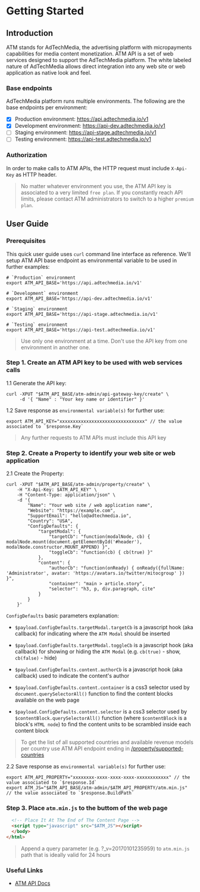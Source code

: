 # Getting Started

## Introduction
ATM stands for AdTechMedia, the advertising platform with micropayments capabilities for media content
monetization. ATM API is a set of web services designed to support the AdTechMedia platform. The
white labeled nature of AdTechMedia allows direct integration into any web site or web application
as native look and feel.

### Base endpoints
AdTechMedia platform runs multiple environments. The following are the base endpoints per environment:

- [x] Production environment: https://api.adtechmedia.io/v1
- [x] Development environment: https://api-dev.adtechmedia.io/v1
- [ ] Staging environment: https://api-stage.adtechmedia.io/v1
- [ ] Testing environment: https://api-test.adtechmedia.io/v1

### Authorization
In order to make calls to ATM APIs, the HTTP request must include `X-Api-Key` as HTTP header.

> No matter whatever environment you use, the ATM API key is associated to a very limited `free plan`.
If you constantly reach API limits, please contact ATM administrators to switch to a higher `premium plan`.

## User Guide

### Prerequisites
This quick user guide uses `curl` command line interface as reference. We'll setup ATM API base endpoint as
environmental variable to be used in further examples:

```shell
# `Production` environment
export ATM_API_BASE='https://api.adtechmedia.io/v1'

# `Development` environment
export ATM_API_BASE='https://api-dev.adtechmedia.io/v1'

# `Staging` environment
export ATM_API_BASE='https://api-stage.adtechmedia.io/v1'

# `Testing` environment
export ATM_API_BASE='https://api-test.adtechmedia.io/v1'
```

> Use only one environment at a time. Don't use the API key from one environment in another one.

### Step 1. Create an ATM API key to be used with web services calls

1.1 Generate the API key:

```shell
curl -XPUT "$ATM_API_BASE/atm-admin/api-gateway-key/create" \
     -d '{ "Name" : "Your key name or identifier" }'
```

1.2 Save response as `environmental variable(s)` for further use:

```shell
export ATM_API_KEY="xxxxxxxxxxxxxxxxxxxxxxxxxxxxxxxx" // the value associated to `$response.Key`
```

> Any further requests to ATM APIs must include this API key

### Step 2. Create a Property to identify your web site or web application

2.1 Create the Property:

```shell
curl -XPUT "$ATM_API_BASE/atm-admin/property/create" \
    -H "X-Api-Key: $ATM_API_KEY" \
    -H "Content-Type: application/json" \
    -d '{
        "Name": "Your web site / web application name",
        "Website": "https://example.com",
        "SupportEmail": "hello@adtechmedia.io",
        "Country": "USA",
        "ConfigDefaults": {
            "targetModal": {
                "targetCb": "function(modalNode, cb) { modalNode.mount(document.getElementById('#header'), modalNode.constructor.MOUNT_APPEND) }",
                "toggleCb": "function(cb) { cb(true) }"
            },
            "content": {
                "authorCb": "function(onReady) { onReady({fullName: 'Administrator', avatar: 'https://avatars.io/twitter/mitocgroup' }) }",
                "container": "main > article.story",
                "selector": "h3, p, div.paragraph, cite"
            }
        }
    }'
```

`ConfigDefaults` basic parameters explanation:

  - `$payload.ConfigDefaults.targetModal.targetCb` is a javascript hook (aka callback) for indicating
  where the `ATM Modal` should be inserted

  - `$payload.ConfigDefaults.targetModal.toggleCb` is a javascript hook (aka callback) for showing or hiding
  the `ATM Modal` (e.g. `cb(true)` - show, `cb(false)` - hide)

  - `$payload.ConfigDefaults.content.authorCb` is a javascript hook (aka callback) used to indicate
  the content's author

  - `$payload.ConfigDefaults.content.container` is a css3 selector used by `document.querySelectorAll()`
  function to find the content blocks available on the web page

  - `$payload.ConfigDefaults.content.selector` is a css3 selector used by `$contentBlock.querySelectorAll()`
  function (where `$contentBlock` is a block's `HTML node`) to find the content units to be scrambled
  inside each content block

> To get the list of all supported countries and available revenue models per country use ATM API endpoint ending in
[/property/supported-countries](https://mitocgroup.github.io/atm/api/#path--atm-admin-property-supported-countries)

2.2 Save response as `environmental variable(s)` for further use:

```shell
export ATM_API_PROPERTY="xxxxxxxx-xxxx-xxxx-xxxx-xxxxxxxxxxxx" // the value associated to `$response.Id`
export ATM_JS="$ATM_API_BASE/atm-admin/$ATM_API_PROPERTY/atm.min.js" // the value associated to `$response.BuildPath`
```

### Step 3. Place `atm.min.js` to the buttom of the web page

```html
  <!-- Place It At The End of The Content Page -->
  <script type="javascript" src="$ATM_JS"></script>
  </body>
</html>
```

> Append a query parameter (e.g. ?_v=20170101235959) to `atm.min.js` path that is ideally valid for 24 hours

### Useful Links

- [ATM API Docs](https://mitocgroup.github.io/atm/api/)

